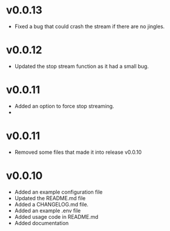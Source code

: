 # v0.0.13
* Fixed a bug that could crash the stream if there are no jingles.

# v0.0.12
* Updated the stop stream function as it had a small bug.

# v0.0.11
* Added an option to force stop streaming.
* 
# v0.0.11

* Removed some files that made it into release v0.0.10

# v0.0.10

* Added an example configuration file
* Updated the README.md file
* Added a CHANGELOG.md file.
* Added an example .env file
* Added usage code in README.md
* Added documentation